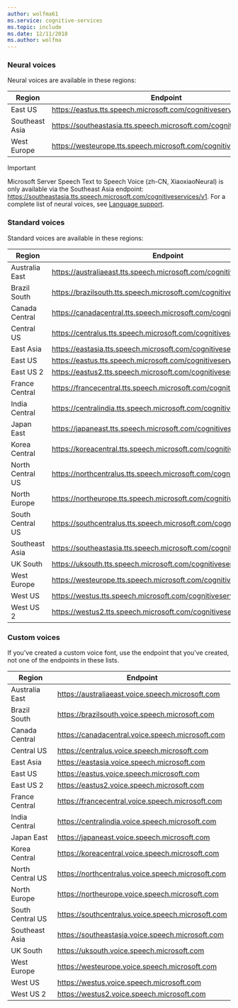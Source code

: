 ```yaml
---
author: wolfma61
ms.service: cognitive-services
ms.topic: include
ms.date: 12/11/2018
ms.author: wolfma
---
```


### Neural voices

Neural voices are available in these regions:

| Region | Endpoint |
|--------|----------|
| East US | https://eastus.tts.speech.microsoft.com/cognitiveservices/v1 |
| Southeast Asia | https://southeastasia.tts.speech.microsoft.com/cognitiveservices/v1 |
| West Europe | https://westeurope.tts.speech.microsoft.com/cognitiveservices/v1 |

> [!IMPORTANT]
> Microsoft Server Speech Text to Speech Voice (zh-CN, XiaoxiaoNeural) is only available via the Southeast Asia endpoint: https://southeastasia.tts.speech.microsoft.com/cognitiveservices/v1. For a complete list of neural voices, see [Language support](../articles/cognitive-services/speech-service/language-support.md).

### Standard voices

Standard voices are available in these regions:

| Region | Endpoint |
|--------|----------|
| Australia East | https://australiaeast.tts.speech.microsoft.com/cognitiveservices/v1 |
| Brazil South | https://brazilsouth.tts.speech.microsoft.com/cognitiveservices/v1 |
| Canada Central | https://canadacentral.tts.speech.microsoft.com/cognitiveservices/v1 |
| Central US | https://centralus.tts.speech.microsoft.com/cognitiveservices/v1 |
| East Asia | https://eastasia.tts.speech.microsoft.com/cognitiveservices/v1 |
| East US | https://eastus.tts.speech.microsoft.com/cognitiveservices/v1 |
| East US 2 | https://eastus2.tts.speech.microsoft.com/cognitiveservices/v1 |
| France Central | https://francecentral.tts.speech.microsoft.com/cognitiveservices/v1 |
| India Central | https://centralindia.tts.speech.microsoft.com/cognitiveservices/v1 |
| Japan East | https://japaneast.tts.speech.microsoft.com/cognitiveservices/v1 |
| Korea Central | https://koreacentral.tts.speech.microsoft.com/cognitiveservices/v1 |
| North Central US | https://northcentralus.tts.speech.microsoft.com/cognitiveservices/v1 |
| North Europe | https://northeurope.tts.speech.microsoft.com/cognitiveservices/v1 |
| South Central US | https://southcentralus.tts.speech.microsoft.com/cognitiveservices/v1 |
| Southeast Asia | https://southeastasia.tts.speech.microsoft.com/cognitiveservices/v1 |
| UK South | https://uksouth.tts.speech.microsoft.com/cognitiveservices/v1 |
| West Europe | https://westeurope.tts.speech.microsoft.com/cognitiveservices/v1 |
| West US | https://westus.tts.speech.microsoft.com/cognitiveservices/v1 |
| West US 2 | https://westus2.tts.speech.microsoft.com/cognitiveservices/v1 |

### Custom voices

If you've created a custom voice font, use the endpoint that you've created, not one of the endpoints in these lists.

| Region | Endpoint |
|--------|----------|
| Australia East | https://australiaeast.voice.speech.microsoft.com |
| Brazil South | https://brazilsouth.voice.speech.microsoft.com |
| Canada Central | https://canadacentral.voice.speech.microsoft.com |
| Central US | https://centralus.voice.speech.microsoft.com |
| East Asia | https://eastasia.voice.speech.microsoft.com |
| East US | https://eastus.voice.speech.microsoft.com |
| East US 2 | https://eastus2.voice.speech.microsoft.com |
| France Central | https://francecentral.voice.speech.microsoft.com |
| India Central | https://centralindia.voice.speech.microsoft.com |
| Japan East | https://japaneast.voice.speech.microsoft.com |
| Korea Central | https://koreacentral.voice.speech.microsoft.com |
| North Central US | https://northcentralus.voice.speech.microsoft.com |
| North Europe | https://northeurope.voice.speech.microsoft.com |
| South Central US | https://southcentralus.voice.speech.microsoft.com |
| Southeast Asia | https://southeastasia.voice.speech.microsoft.com |
| UK South | https://uksouth.voice.speech.microsoft.com |
| West Europe | https://westeurope.voice.speech.microsoft.com |
| West US | https://westus.voice.speech.microsoft.com |
| West US 2 | https://westus2.voice.speech.microsoft.com |
